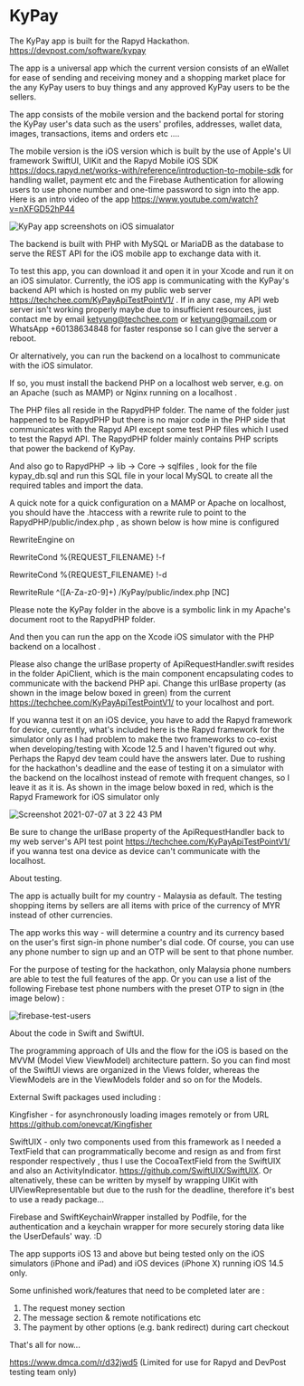 # KyPay
The KyPay app is built for the Rapyd Hackathon. https://devpost.com/software/kypay

The app is a universal app which the current version consists of an eWallet for ease of sending and receiving money and a shopping market place for the any KyPay users to buy things and any approved KyPay users to be the sellers.

The app consists of the mobile version and the backend portal for storing the KyPay user's data such as the users' profiles, addresses, wallet data, images, transactions, items and orders etc ....

The mobile version is the iOS version which is built by the use of Apple's UI framework SwiftUI, UIKit and the Rapyd Mobile iOS SDK 
https://docs.rapyd.net/works-with/reference/introduction-to-mobile-sdk for handling wallet, payment etc and the Firebase Authentication for allowing users to use phone number and one-time password to sign into the app. Here is an intro video of the app https://www.youtube.com/watch?v=nXFGD52hP44

![KyPay app screenshots on iOS simualator](https://user-images.githubusercontent.com/67858418/124703977-e1340980-df25-11eb-9d87-a8adc82b9815.png)

The backend is built with PHP with MySQL or MariaDB as the database to serve the REST API for the iOS mobile app to exchange data with it.

To test this app, you can download it and open it in your Xcode and run it on an iOS simulator. Currently, the iOS app is communicating with the KyPay's backend API which is hosted on my public web server https://techchee.com/KyPayApiTestPointV1/ . If in any case, my API web server isn't working properly maybe due to insufficient resources, just contact me by email ketyung@techchee.com or ketyung@gmail.com or WhatsApp +60138634848 for faster response so I can give the server a reboot.


Or alternatively, you can run the backend on a localhost to communicate with the iOS simulator.

If so, you must install the backend PHP on a localhost web server, e.g. on an Apache (such as MAMP) or Nginx 
running on a localhost . 

The PHP files all reside in the RapydPHP folder. The name of the folder just happened to be RapydPHP but there is no major code in the PHP side that communicates with the Rapyd API except some test PHP files which I used to test the Rapyd API. The RapydPHP folder mainly contains PHP scripts that power the backend of KyPay.

And also go to RapydPHP -> lib -> Core -> sqlfiles , look for the file kypay_db.sql and run this SQL file in your local MySQL to create all the required
tables and import the data.

A quick note for a quick configuration on a MAMP or Apache on localhost, you should have the .htaccess with a rewrite rule to point to the 
RapydPHP/public/index.php , as shown below is how mine is configured 

RewriteEngine on

RewriteCond %{REQUEST_FILENAME} !-f

RewriteCond %{REQUEST_FILENAME} !-d

RewriteRule ^([A-Za-z0-9]+) /KyPay/public/index.php [NC]

Please note the KyPay folder in the above is a symbolic link in my Apache's document root to the RapydPHP folder.

And then you can run the app on the Xcode iOS simulator with the PHP backend on a localhost  .

Please also change the urlBase property of ApiRequestHandler.swift resides in the folder ApiClient, which is the main component encapsulating codes to communicate with the backend PHP api. Change this urlBase property (as shown in the image below boxed in green) from the current https://techchee.com/KyPayApiTestPointV1/ to your localhost and port.

If you wanna test it on an iOS device, you have to add the Rapyd framework for device, currently, what's included here is the Rapyd framework for the simulator
only as I had problem to make the two frameworks to co-exist when developing/testing with Xcode 12.5 and I haven't figured out why. Perhaps the Rapyd dev team could have the answers later. Due to rushing for the hackathon's deadline and the ease of testing it on a simulator with the backend on the localhost instead of remote with frequent changes, so I leave it as it is. As shown in the image below boxed in red, which is the Rapyd Framework for iOS simulator only

![Screenshot 2021-07-07 at 3 22 43 PM](https://user-images.githubusercontent.com/67858418/124718652-e3ec2a00-df38-11eb-983f-354e497a5fe0.png)

Be sure to change the urlBase property of the ApiRequestHandler back to my web server's API test point https://techchee.com/KyPayApiTestPointV1/ if you wanna test ona device as device can't communicate with the localhost. 

About testing.

The app is actually built for my country - Malaysia as default. The testing shopping items by sellers are all items with price of the currency of MYR instead of other currencies.

The app works this way - will determine a country and its currency based on the user's first sign-in phone number's dial code. Of course, you can use any phone number to sign up and an OTP will be sent to that phone number. 

For the purpose of testing for the hackathon, only Malaysia phone numbers are able to test the full features of the app. Or you can use a list of the following Firebase test phone numbers with the preset OTP to sign in (the image below) :

![firebase-test-users](https://user-images.githubusercontent.com/67858418/124722308-822dbf00-df3c-11eb-8172-c52f7f26deea.png)

About the code in Swift and SwiftUI.

The programming approach of UIs and the flow for the iOS is based on the MVVM (Model View ViewModel) architecture pattern. So you can find most of the SwiftUI views are organized in the Views folder, whereas the ViewModels are in the ViewModels folder and so on for the Models.

External Swift packages used including :

Kingfisher - for asynchronously loading images remotely or from URL https://github.com/onevcat/Kingfisher 

SwiftUIX - only two components used from this framework as I needed a TextField that can programmatically become and resign as and from first responder respectively
, thus I use the CocoaTextField from the SwiftUIX and also an ActivityIndicator. https://github.com/SwiftUIX/SwiftUIX.  Or altenatively, these can be written by myself by wrapping UIKit with UIViewRepresentable but due to the rush for the deadline, therefore it's best to use a ready package... 

Firebase and SwiftKeychainWrapper installed by Podfile, for the authentication and a keychain wrapper for more securely storing data like the UserDefauls' way. :D 

The app supports iOS 13 and above but being tested only on the iOS simulators (iPhone and iPad) and iOS devices (iPhone X) running iOS 14.5 only.

Some unfinished work/features that need to be completed later are :

1. The request money section
2. The message section & remote notifications etc 
3. The payment by other options (e.g. bank redirect) during cart checkout

That's all for now...


https://www.dmca.com/r/d32jwd5 (Limited for use for Rapyd and DevPost testing team only) 





